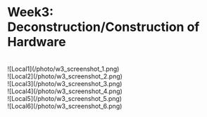 # Week3: Deconstruction/Construction of Hardware
<br/>
![Local1](/photo/w3_screenshot_1.png)<br/>
![Local2](/photo/w3_screenshot_2.png)<br/>
![Local3](/photo/w3_screenshot_3.png)<br/>
![Local4](/photo/w3_screenshot_4.png)<br/>
![Local5](/photo/w3_screenshot_5.png)<br/>
![Local6](/photo/w3_screenshot_6.png)<br/>
